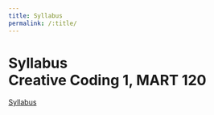```yaml
---
title: Syllabus
permalink: /:title/
---
```



# Syllabus<br/>Creative Coding 1, MART 120




<a href="https://montana-media-arts.github.io/Mart120-Spring2025/modules/syllabus/syllabus.pdf" target="_blank">Syllabus</a>

